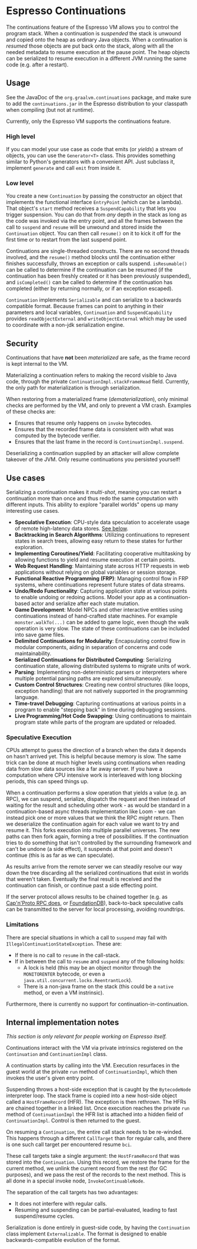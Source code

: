 # Espresso Continuations

The continuations feature of the Espresso VM allows you to control the program stack. When a continuation is _suspended_
the stack is unwound and copied onto the heap as ordinary Java objects. When a continuation is _resumed_ those objects
are put back onto the stack, along with all the needed metadata to resume execution at the pause point. The heap objects
can be serialized to resume execution in a different JVM running the same code (e.g. after a restart).

## Usage

See the JavaDoc of the `org.graalvm.continuations` package, and make sure to add the `continuations.jar` in the Espresso
distribution to your classpath when compiling (but not at runtime).

Currently, only the Espresso VM supports the continuations feature.

### High level

If you can model your use case as code that emits (or _yields_) a stream of objects, you can use the `Generator<T>`
class. This provides something similar to Python's generators with a convenient API. Just subclass it,
implement `generate` and call `emit` from inside it.

### Low level

You create a new `Continuation` by passing the constructor an object that implements the functional
interface `EntryPoint` (which can be a lambda). That object's `start` method receives
a `SuspendCapability` that lets you trigger suspension. You can do that from _any_ depth in the stack as
long as the code was invoked via the entry point, and all the frames between the call to `suspend` and `resume` will be
unwound and stored inside the `Continuation` object. You can then call `resume()` on it to kick it off for the first
time or to restart from the last suspend point.

Continuations are single-threaded constructs. There are no second threads involved, and the `resume()` method blocks
until the continuation either finishes successfully, throws an exception or calls suspend. `isResumable()` can be called
to determine if the continuation can be resumed (if the continuation has been freshly created or it has been previously
suspended), and `isCompleted()` can be called to determine if the continuation has completed (either by returning
normally, or if an exception escaped).

`Continuation` implements `Serializable` and can serialize to a backwards compatible format. Because frames can point to
anything in their parameters and local variables, `Continuation` and `SuspendCapability` provides `readObjectExternal`
and `writeObjectExternal` which may be used to coordinate with a non-jdk serialization engine.

## Security

Continuations that have **not** been _materialized_ are safe, as the frame record is kept internal to the VM.

Materializing a continuation refers to making the record visible to Java code, through the
private `ContinuationImpl.stackFrameHead` field. Currently, the only path for materialization is through serialization.

When restoring from a materialized frame (_dematerialization_), only minimal checks are performed by the VM, and only to
prevent a VM crash. Examples of these checks are:

- Ensures that resume only happens on `invoke` bytecodes.
- Ensures that the recorded frame data is consistent with what was computed by the bytecode verifier.
- Ensures that the last frame in the record is `ContinuationImpl.suspend`.

Deserializing a continuation supplied by an attacker will allow complete takeover of the JVM. Only resume continuations
you persisted yourself!

## Use cases

Serializing a continuation makes it _multi-shot_, meaning you can restart a continuation more than once and thus redo
the same computation with different inputs. This ability to explore "parallel worlds" opens up many interesting use
cases.

- **Speculative Execution**: CPU-style data speculation to accelerate usage of remote high-latency data
  stores. [See below](#speculative-execution).
- **Backtracking in Search Algorithms**: Utilizing continuations to represent states in search trees, allowing easy
  return to these states for further exploration.
- **Implementing Coroutines/Yield**: Facilitating cooperative multitasking by allowing functions to yield and resume
  execution at certain points.
- **Web Request Handling**: Maintaining state across HTTP requests in web applications without relying on global
  variables or session storage.
- **Functional Reactive Programming (FRP)**: Managing control flow in FRP systems, where continuations represent future
  states of data streams.
- **Undo/Redo Functionality**: Capturing application state at various points to enable undoing or redoing actions. Model
  your app as a continuation-based actor and serialize after each state mutation.
- **Game Development**: Model NPCs and other interactive entities using continuations instead of hand-crafted state
  machines. For example `monster.walkTo(...)` can be added to game logic, even though the walk operation is very slow.
  The state of these continuations can be included into save game files.
- **Delimited Continuations for Modularity**: Encapsulating control flow in modular components, aiding in separation of
  concerns and code maintainability.
- **Serialized Continuations for Distributed Computing**: Serializing continuation state, allowing distributed systems
  to migrate units of work.
- **Parsing**: Implementing non-deterministic parsers or interpreters where multiple potential parsing paths are
  explored simultaneously.
- **Custom Control Structures**: Creating new control structures (like loops, exception handling) that are not natively
  supported in the programming language.
- **Time-travel Debugging**: Capturing continuations at various points in a program to enable "stepping back" in time
  during debugging sessions.
- **Live Programming/Hot Code Swapping**: Using continuations to maintain program state while parts of the program are
  updated or reloaded.

### Speculative Execution

CPUs attempt to guess the direction of a branch when the data it depends on hasn't arrived yet. This is helpful because
memory is slow. The same trick can be done at much higher levels using continuations when reading data from slow data
sources like a far away server. If you have a computation where CPU intensive work is interleaved with long blocking
periods, this can speed things up.

When a continuation performs a slow operation that yields a value (e.g. an RPC), we can suspend, serialize, dispatch the
request and then instead of waiting for the result and scheduling other work - as would be standard in a
continuation-based async threads implementation like Loom - we can instead pick one or more values that we think the RPC
_might_ return. Then we deserialize the continuation again for each value we want to try and resume it. This forks
execution into multiple parallel universes. The new paths can then fork again, forming a tree of possibilities. If the
continuation tries to do something that isn't controlled by the surrounding framework and can't be undone (a side
effect), it suspends at that point and doesn't continue (this is as far as we can speculate).

As results arrive from the remote server we can steadily resolve our way down the tree discarding all the serialized
continuations that exist in worlds that weren't taken. Eventually the final result is received and the continuation can
finish, or continue past a side effecting point.

If the server protocol allows results to be chained together (e.g.
as [Cap'n'Proto RPC does](https://capnproto.org/rpc.html#time-travel-promise-pipelining),
or [FoundationDB](https://github.com/apple/foundationdb/wiki/Everything-about-GetMappedRange)), back-to-back speculative
calls can be transmitted to the server for local processing, avoiding roundtrips.

### Limitations

There are special situations in which a call to `suspend` may fail with `IllegalContinuationStateException`. These are:

- If there is no call to `resume` in the call-stack.
- If in between the call to `resume` and `suspend` any of the following holds:
    - A lock is held (this may be an object monitor through the `MONITORENTER` bytecode, or even
      a `java.util.concurrent.locks.ReentrantLock`).
    - There is a non-java frame on the stack (this could be a `native` method, or even a VM instrinsic).

Furthermore, there is currently no support for continuation-in-continuation.

## Internal implementation notes

*This section is only relevant for people working on Espresso itself.*

Continuations interact with the VM via private intrinsics registered on the `Continuation` and `ContinuationImpl` class.

A continuation starts by calling into the VM. Execution resurfaces in the guest world at the private `run` method of
`ContinuationImpl`, which then invokes the user's given entry point.

Suspending throws a host-side exception that is caught by the `BytecodeNode` interpreter loop. The stack frame is copied
into a new host-side object called a `HostFrameRecord` (HFR). The exception is then rethrown. The HFRs are chained
together in a linked list. Once execution reaches the private `run` method of `ContinuationImpl` the HFR list is
attached into a hidden field of `ContinuationImpl`. Control is then returned to the guest.

On resuming a `Continuation`, the entire call stack needs to be re-winded. This happens through a different `CallTarget`
than for regular calls, and there is one such call target per encountered resume `bci`.

These call targets take a single argument: the `HostFrameRecord` that was stored into the `Continuation`. Using this
record, we restore the frame for the current method, we unlink the current record from the rest (for GC purposes), and
we pass the rest of the records to the next method. This is all done in a special invoke node, `InvokeContinuableNode`.

The separation of the call targets has two advantages:

- It does not interfere with regular calls.
- Resuming and suspending can be partial-evaluated, leading to fast suspend/resume cycles.

Serialization is done entirely in guest-side code, by having the `Continuation` class implement `Externalizable`. The
format is designed to enable backwards-compatible evolution of the format.